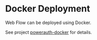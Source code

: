# Docker Deployment

Web Flow can be deployed using Docker.

See project [powerauth-docker](https://github.com/wultra/powerauth-docker) for details.
